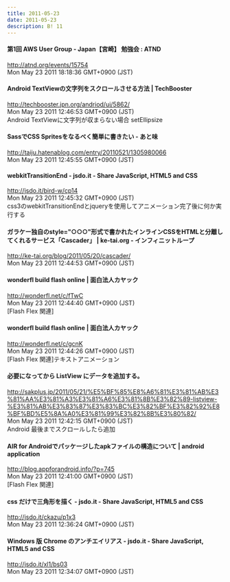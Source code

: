 ```yaml
---
title: 2011-05-23
date: 2011-05-23
description: B! 11
---
```


#### 第1回 AWS User Group - Japan【宮崎】 勉強会 : ATND
http://atnd.org/events/15754<br>
Mon May 23 2011 18:18:36 GMT+0900 (JST)<br>


#### Android TextViewの文字列をスクロールさせる方法 | TechBooster
http://techbooster.jpn.org/andriod/ui/5862/<br>
Mon May 23 2011 12:46:53 GMT+0900 (JST)<br>
Android TextViewに文字列が収まらない場合 setEllipsize


#### SassでCSS Spritesをなるべく簡単に書きたい - あと味
http://taiju.hatenablog.com/entry/20110521/1305980066<br>
Mon May 23 2011 12:45:55 GMT+0900 (JST)<br>


#### webkitTransitionEnd - jsdo.it - Share JavaScript, HTML5 and CSS
http://jsdo.it/bird-w/cp14<br>
Mon May 23 2011 12:45:32 GMT+0900 (JST)<br>
css3のwebkitTransitionEndとjqueryを使用してアニメーション完了後に何か実行する


#### ガラケー独自のstyle="○○○"形式で書かれたインラインCSSをHTMLと分離してくれるサービス「Cascader」 | ke-tai.org - インフィニットループ
http://ke-tai.org/blog/2011/05/20/cascader/<br>
Mon May 23 2011 12:44:53 GMT+0900 (JST)<br>


#### wonderfl build flash online | 面白法人カヤック
http://wonderfl.net/c/fTwC<br>
Mon May 23 2011 12:44:40 GMT+0900 (JST)<br>
[Flash Flex 関連]


#### wonderfl build flash online | 面白法人カヤック
http://wonderfl.net/c/gcnK<br>
Mon May 23 2011 12:44:26 GMT+0900 (JST)<br>
[Flash Flex 関連]テキストアニメーション


#### 必要になってから ListView にデータを追加する。
http://sakplus.jp/2011/05/21/%E5%BF%85%E8%A6%81%E3%81%AB%E3%81%AA%E3%81%A3%E3%81%A6%E3%81%8B%E3%82%89-listview-%E3%81%AB%E3%83%87%E3%83%BC%E3%82%BF%E3%82%92%E8%BF%BD%E5%8A%A0%E3%81%99%E3%82%8B%E3%80%82/<br>
Mon May 23 2011 12:42:15 GMT+0900 (JST)<br>
Android 最後までスクロールしたら追加


#### AIR for Androidでパッケージしたapkファイルの構造について | android application
http://blog.appforandroid.info/?p=745<br>
Mon May 23 2011 12:41:00 GMT+0900 (JST)<br>
[Flash Flex 関連]


#### css だけで三角形を描く - jsdo.it - Share JavaScript, HTML5 and CSS
http://jsdo.it/ckazu/p1x3<br>
Mon May 23 2011 12:36:24 GMT+0900 (JST)<br>


#### Windows 版 Chrome のアンチエイリアス - jsdo.it - Share JavaScript, HTML5 and CSS
http://jsdo.it/xl1/bs03<br>
Mon May 23 2011 12:34:07 GMT+0900 (JST)<br>


